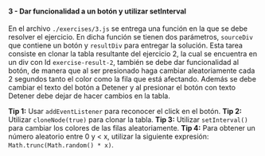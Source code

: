 #### 3 - Dar funcionalidad a un botón y utilizar setInterval

En el archivo `./exercises/3.js` se entrega una función en la que se debe resolver el ejercicio. En dicha función se tienen dos parámetros, `sourceDiv` que contiene un botón y `resultDiv` para entregar la solución. Esta tarea consiste en clonar la tabla resultante del ejercicio 2, la cual se encuentra en un div con Id `exercise-result-2`, también se debe dar funcionalidad al botón, de manera que al ser presionado haga cambiar aleatoriamente cada 2 segundos tanto el color como la fila que está afectando. Además se debe cambiar el texto del botón a Detener y al presionar el botón con texto Detener debe dejar de hacer cambios en la tabla.

**Tip 1:** Usar `addEventListener` para reconocer el click en el botón.
**Tip 2:** Utilizar `cloneNode(true)` para clonar la tabla.
**Tip 3:** Utilizar `setInterval()` para cambiar los colores de las filas aleatoriamente.
**Tip 4:** Para obtener un número aleatorio entre 0 y < x, utilizar la siguiente expresión: `Math.trunc(Math.random() * x)`.
